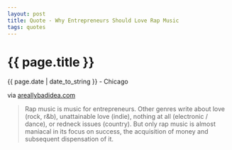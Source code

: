 ```yaml
---
layout: post
title: Quote - Why Entrepreneurs Should Love Rap Music
tags: quotes
---
```


{{ page.title }}
================

<p class="meta">{{ page.date | date_to_string }} - Chicago</p>

via <a href="http://areallybadidea.com/why-entrepreneurs-should-love-rap-music">areallybadidea.com</a>

> Rap music is music for entrepreneurs. Other genres write about love (rock, r&b), unattainable love (indie), nothing at all (electronic / dance), or redneck issues (country). But only rap music is almost maniacal in its focus on success, the acquisition of money and subsequent dispensation of it.
